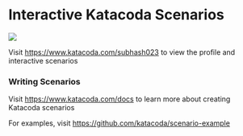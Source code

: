 # Interactive Katacoda Scenarios

[![](http://shields.katacoda.com/katacoda/subhash023/count.svg)](https://www.katacoda.com/subhash023 "Get your profile on Katacoda.com")

Visit https://www.katacoda.com/subhash023 to view the profile and interactive scenarios

### Writing Scenarios
Visit https://www.katacoda.com/docs to learn more about creating Katacoda scenarios

For examples, visit https://github.com/katacoda/scenario-example
